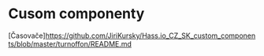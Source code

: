 # Cusom componenty

[Časovače]https://github.com/JiriKursky/Hass.io_CZ_SK_custom_components/blob/master/turnoffon/README.md
